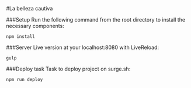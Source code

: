 #La belleza cautiva

###Setup
Run the following command from the root directory to install the necessary components:
```
npm install
```
###Server
Live version at your localhost:8080 with LiveReload:
```
gulp
```
###Deploy task
Task to deploy project on surge.sh:
```
npm run deploy
```
